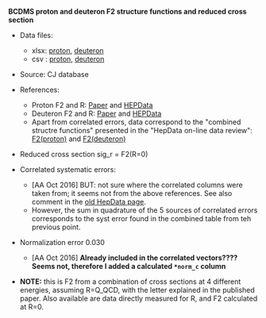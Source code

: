 __BCDMS proton and deuteron F2 structure functions and reduced cross section__

* Data files: 
  * xlsx: [proton](../format/10016.xlsx), [deuteron](../format/10017.xlsx)
  * csv : [proton](../csv/10016.csv), [deuteron](../csv/10017.csv)

* Source: CJ database

* References:
  * Proton F2 and R: [Paper](https://inspirehep.net/record/276661?ln=en)
  and [HEPData](https://hepdata.net/record/ins285519) 
  * Deuteron F2 and R: [Paper](https://inspirehep.net/record/285497?ln=en)
  and [HEPData](https://hepdata.net/record/ins285497)
  * Apart from correlated errors, data correspond to the "combined structre functions" presented in the "HepData on-line data review":
[F2(proton)](http://hepdata.cedar.ac.uk/review-cgi/struct3/BCDMS/PL223B485/f2protcomb) 
and [F2(deuteron)](http://hepdata.cedar.ac.uk/review-cgi/struct3/BCDMS/PL237B592/f2nucldeutcomb)

* Reduced cross section sig_r = F2(R=0)

* Correlated systematic errors:
  * [AA Oct 2016] BUT: not sure where the correlated columns were taken from; it seems not from the above references. See also comment in the [old HepData page](http://hepdata.cedar.ac.uk/view/ins285497).
  * However, the sum in quadrature of the 5 sources of correlated errors corresponds to the syst error found in the combined table from teh previous point.

* Normalization error 0.030
   * [AA Oct 2016] __Already included in the correlated vectors???? Seems not, therefore I added a calculated `*norm_c` column__

* __NOTE:__ this is F2 from a combination of cross sections at 4 different energies, assuming R=Q_QCD, with the letter explained in the published paper.
Also available are data directly measured for R, and F2 calculated at R=0.
